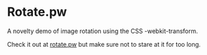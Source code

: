 Rotate.pw
===

A novelty demo of image rotation using the CSS -webkit-transform.

Check it out at [rotate.pw](http://rotate.pw) but make sure not to stare at it for too long.
